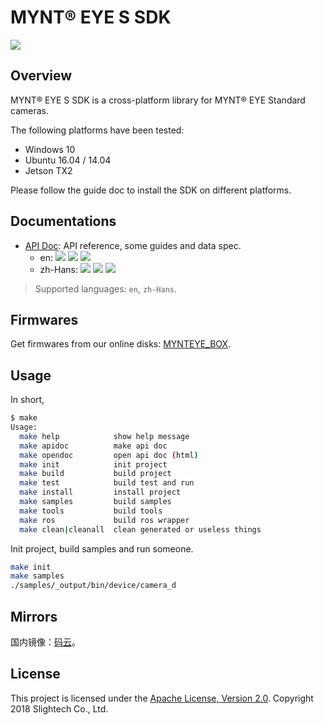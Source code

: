 # MYNT® EYE S SDK

[![](https://img.shields.io/badge/MYNT%20EYE%20S%20SDK-2.3.9-brightgreen.svg?style=flat)](https://github.com/slightech/MYNT-EYE-S-SDK)

## Overview

MYNT® EYE S SDK is a cross-platform library for MYNT® EYE Standard cameras.

The following platforms have been tested:

* Windows 10
* Ubuntu 16.04 / 14.04
* Jetson TX2

Please follow the guide doc to install the SDK on different platforms.

## Documentations

* [API Doc](https://github.com/slightech/MYNT-EYE-S-SDK/releases): API reference, some guides and data spec.
  * en: [![](https://img.shields.io/badge/Download-PDF-blue.svg?style=flat)](https://readthedocs.org/projects/mynt-eye-s-sdk/downloads/pdf/latest/) [![](https://img.shields.io/badge/Download-HTML-blue.svg?style=flat)](https://readthedocs.org/projects/mynt-eye-s-sdk/downloads/htmlzip/latest/) [![](https://img.shields.io/badge/Online-HTML-blue.svg?style=flat)](https://mynt-eye-s-sdk.readthedocs.io/en/latest/)
  * zh-Hans: [![](https://img.shields.io/badge/Download-PDF-lightgray.svg?style=flat)]() [![](https://img.shields.io/badge/Download-HTML-blue.svg?style=flat)](https://readthedocs.org/projects/mynt-eye-s-sdk-docs-zh-cn/downloads/htmlzip/latest/) [![](https://img.shields.io/badge/Online-HTML-blue.svg?style=flat)](https://mynt-eye-s-sdk-docs-zh-cn.readthedocs.io/zh_CN/latest/)

> Supported languages: `en`, `zh-Hans`.

## Firmwares

[MYNTEYE_BOX]: http://doc.myntai.com/mynteye/s/download

Get firmwares from our online disks: [MYNTEYE_BOX][].

## Usage

In short,

```bash
$ make
Usage:
  make help            show help message
  make apidoc          make api doc
  make opendoc         open api doc (html)
  make init            init project
  make build           build project
  make test            build test and run
  make install         install project
  make samples         build samples
  make tools           build tools
  make ros             build ros wrapper
  make clean|cleanall  clean generated or useless things
```

Init project, build samples and run someone.

```bash
make init
make samples
./samples/_output/bin/device/camera_d
```

## Mirrors

国内镜像：[码云](https://gitee.com/mynt/MYNT-EYE-S-SDK)。

## License

This project is licensed under the [Apache License, Version 2.0](LICENSE). Copyright 2018 Slightech Co., Ltd.
